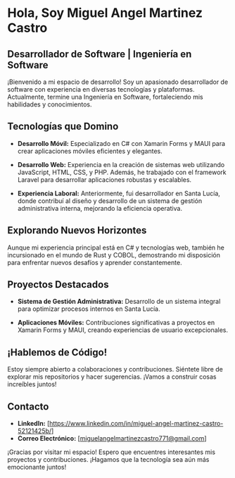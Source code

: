 # Hola, Soy Miguel Angel Martinez Castro

## Desarrollador de Software | Ingeniería en Software

¡Bienvenido a mi espacio de desarrollo! Soy un apasionado desarrollador de software con experiencia en diversas tecnologías y plataformas. Actualmente, termine una Ingeniería en Software, fortaleciendo mis habilidades y conocimientos.

## Tecnologías que Domino

- **Desarrollo Móvil:** Especializado en C# con Xamarin Forms y MAUI para crear aplicaciones móviles eficientes y elegantes.

- **Desarrollo Web:** Experiencia en la creación de sistemas web utilizando JavaScript, HTML, CSS, y PHP. Además, he trabajado con el framework Laravel para desarrollar aplicaciones robustas y escalables.

- **Experiencia Laboral:** Anteriormente, fui desarrollador en Santa Lucía, donde contribuí al diseño y desarrollo de un sistema de gestión administrativa interna, mejorando la eficiencia operativa.

## Explorando Nuevos Horizontes

Aunque mi experiencia principal está en C# y tecnologías web, también he incursionado en el mundo de Rust y COBOL, demostrando mi disposición para enfrentar nuevos desafíos y aprender constantemente.

## Proyectos Destacados

- **Sistema de Gestión Administrativa:** Desarrollo de un sistema integral para optimizar procesos internos en Santa Lucía.

- **Aplicaciones Móviles:** Contribuciones significativas a proyectos en Xamarin Forms y MAUI, creando experiencias de usuario excepcionales.

## ¡Hablemos de Código!

Estoy siempre abierto a colaboraciones y contribuciones. Siéntete libre de explorar mis repositorios y hacer sugerencias. ¡Vamos a construir cosas increíbles juntos!

## Contacto

- **LinkedIn:** [https://www.linkedin.com/in/miguel-angel-martinez-castro-52121425b/]
- **Correo Electrónico:** [miguelangelmartinezcastro771@gmail.com]

¡Gracias por visitar mi espacio! Espero que encuentres interesantes mis proyectos y contribuciones. ¡Hagamos que la tecnología sea aún más emocionante juntos!
